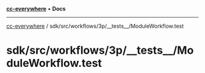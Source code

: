 [**cc-everywhere**](../../../../../../index.md) • **Docs**

***

[cc-everywhere](../../../../../../index.md) / sdk/src/workflows/3p/\_\_tests\_\_/ModuleWorkflow.test

# sdk/src/workflows/3p/\_\_tests\_\_/ModuleWorkflow.test

